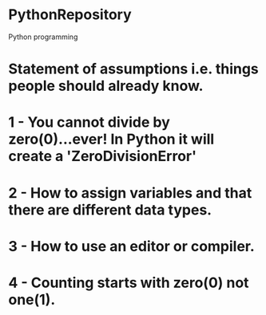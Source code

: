 # PythonRepository
Python programming 

# Statement of assumptions i.e. things people should already know.
# 1 - You cannot divide by zero(0)...ever! In Python it will create a 'ZeroDivisionError'
# 2 - How to assign variables and that there are different data types.
# 3 - How to use an editor or compiler.
# 4 - Counting starts with zero(0) not one(1).
